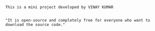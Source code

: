 <Rock Paper and Scissors Game>

```This is a mini project developed by VINAY KUMAR ```
```I used HTML, CSS and JavaScript to make it work properly.

"It is open-source and completely free for everyone who want to download the source code."
```
